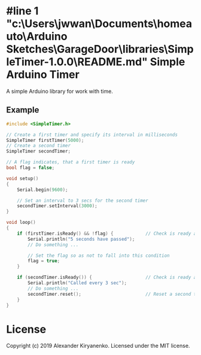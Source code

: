 #line 1 "c:\\Users\\jwwan\\Documents\\homeauto\\Arduino Sketches\\GarageDoor\\libraries\\SimpleTimer-1.0.0\\README.md"
Simple Arduino Timer
====================

A simple Arduino library for work with time. 

## Example

```cpp
#include <SimpleTimer.h>

// Create a first timer and specify its interval in milliseconds
SimpleTimer firstTimer(5000);
// Create a second timer
SimpleTimer secondTimer;

// A flag indicates, that a first timer is ready
bool flag = false;

void setup()
{
    Serial.begin(9600);

    // Set an interval to 3 secs for the second timer
    secondTimer.setInterval(3000);
}

void loop()
{
    if (firstTimer.isReady() && !flag) {            // Check is ready a first timer
        Serial.println("5 seconds have passed");
        // Do something ...

        // Set the flag so as not to fall into this condition
        flag = true;
    }

    if (secondTimer.isReady()) {                    // Check is ready a second timer
        Serial.println("Called every 3 sec");
        // Do something ...
        secondTimer.reset();                        // Reset a second timer
    }
}
```

# License
Copyright (c) 2019 Alexander Kiryanenko. Licensed under the MIT license.